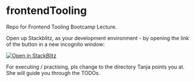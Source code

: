 # frontendTooling
Repo for Frontend Tooling Bootcamp Lecture.

Open up Stackblitz, as your development environment - by opening the link of the button in a new incognito window:

[![Open in StackBlitz](https://developer.stackblitz.com/img/open_in_stackblitz.svg)](https://stackblitz.com/github/fork/tanjaChristina/frontendTooling/)

For executing / practising, pls change to the directory Tanja points you at. She will guide you through the TODOs.